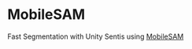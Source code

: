 # MobileSAM

Fast Segmentation with Unity Sentis using [MobileSAM](https://github.com/ChaoningZhang/MobileSAM)